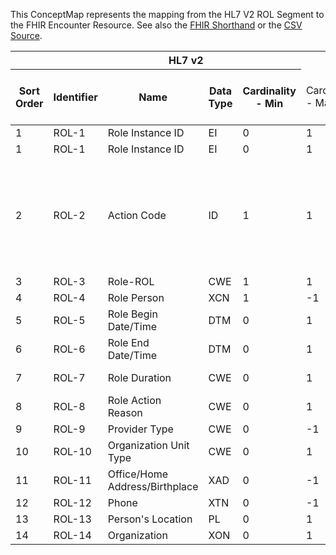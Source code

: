 
This ConceptMap represents the mapping from the HL7 V2 ROL Segment to the FHIR Encounter Resource. See also the <a href='https://github.com/HL7/v2-to-fhir/blob/master/tank/Segment ROL[PractitionerRole] to Encounter.fsh'>FHIR Shorthand</a> or the <a href='https://github.com/HL7/v2-to-fhir/blob/master/mappings/segments/HL7 Segment - FHIR R4_ ROL[Encounter-PractitionerRole] - Sheet1.csv'>CSV Source</a>.
<table class='grid'><thead>
<tr><th colspan='6'>HL7 v2</th><th colspan='3'>Condition (IF True, args)</th><th colspan='7'>HL7 FHIR</th><th rowspan='2'>Comments</th></tr>
<tr><th title='Rows are listed in sequence of how they appear in the v2 standard. The first column, Sort Order, provides a sort order that can re-create the original v2 standard sequence in case one opts to re-sort/filter the rows.'>Sort Order</th><th title='Contains the formal Segment Name and Field Sequence according to the base standard using &quot;-&quot; as the delimiter.'>Identifier</th><th title='The formal name of the field in the most current published version.'>Name</th><th title='The data type of the field in the most current published version if not deprecated, otherwise the data type at the time it was deprecated and removed.'>Data Type</th><th title='The V2 min cardinality expressed numerically.'>Cardinality - Min</th><td style='border-right: 2px' title='The V2 max cardinality expressed numerically.'>Cardinality - Max</td><th title='Condition in an easy to read syntax (Computable ANTLR)'>Computable ANTLR</th><th title='Condition in FHIRPath Notation'>Computable FHIRPath</th><td style='border-right: 2px' title='Condition expressed in narrative form'>Narrative</td><th title='An existing FHIR attribute in the target FHIR version.'>FHIR Attribute</th><th title='A proposed extension. It will be expressed with #ext-...# around the proposed name. '>Extension</th><th title='The FHIR attribute&apos;s data type in the target FHIR version.'>Data Type</th><th title='The FHIR min cardinality expressed numerically.'>Cardinality - Min</th><td style='border-right: 2px' title='The FHIR max cardinality expressed numerically.'>Cardinality - Max</td><th title='The URL to the Data Type Map that is to be used for the attribute in this segment.'>Data Type Mapping</th><th title='The fixed or computed value to assign'>Assignment</th><th title='The URL to the Vocabulary Map that is to be used for the coded element for this attribute.'>Vocabulary Mapping<br/>(IS, ID, CE, CEN, CWE)</th></tr></thead>
<tbody>
<tr><td>1</td><td>ROL-1</td><td>Role Instance ID</td><td>EI</td><td>0</td><td style='border-right: 2px'>1</td><td></td><td></td><td style='border-right: 2px'></td><td><a href='https://hl7.org/fhir/R4/Encounter.Encounter-definitions.html#Encounter.participant.individual.reference'>Encounter.participant.individual.reference</a></td><td></td><td><a href='https://hl7.org/fhir/R4/Encounter.Encounter-definitions.html#Encounter.Identifier'>Encounter.Identifier</a></td><td>0</td><td>-1</td><td><a href='ConceptMap-datatype-ei-to-identifier.html'>EI[Identifier]</a></td><td></td><td></td><td></td></tr>
<tr><td>1</td><td>ROL-1</td><td>Role Instance ID</td><td>EI</td><td>0</td><td style='border-right: 2px'>1</td><td></td><td></td><td style='border-right: 2px'></td><td><a href='https://hl7.org/fhir/R4/Encounter.Encounter-definitions.html#Encounter.participant.individual'>Encounter.participant.individual</a>(<a href='https://hl7.org/fhir/R4/Encounter.Encounter-definitions.html#Encounter.PractitionerRole.identifier'>Encounter.PractitionerRole.identifier</a>)</td><td></td><td></td><td></td><td></td><td></td><td></td><td></td><td></td></tr>
<tr><td>2</td><td>ROL-2</td><td>Action Code</td><td>ID</td><td>1</td><td style='border-right: 2px'>1</td><td></td><td></td><td style='border-right: 2px'>if mapped to a restful service to progress the message.</td><td></td><td></td><td></td><td></td><td></td><td></td><td></td><td></td><td></td></tr>
<tr><td>3</td><td>ROL-3</td><td>Role-ROL</td><td>CWE</td><td>1</td><td style='border-right: 2px'>1</td><td></td><td></td><td style='border-right: 2px'></td><td><a href='https://hl7.org/fhir/R4/Encounter.Encounter-definitions.html#Encounter.participant.type'>Encounter.participant.type</a></td><td></td><td><a href='https://hl7.org/fhir/R4/Encounter.Encounter-definitions.html#Encounter.CodeableConcept'>Encounter.CodeableConcept</a></td><td>0</td><td>-1</td><td><a href='ConceptMap-datatype-cwe-to-codeableconcept.html'>CWE[CodeableConcept]</a></td><td>Role</td><td></td><td></td></tr>
<tr><td>4</td><td>ROL-4</td><td>Role Person</td><td>XCN</td><td>1</td><td style='border-right: 2px'>-1</td><td></td><td></td><td style='border-right: 2px'></td><td><a href='https://hl7.org/fhir/R4/Encounter.Encounter-definitions.html#Encounter.participant.individual'>Encounter.participant.individual</a>(<a href='https://hl7.org/fhir/R4/Encounter.Encounter-definitions.html#Encounter.PractitionerRole.practitioner'>Encounter.PractitionerRole.practitioner</a>)</td><td></td><td><a href='https://hl7.org/fhir/R4/references.html'>Reference</a>(<a href='https://hl7.org/fhir/R4/Encounter.Encounter-definitions.html#Encounter.Practitioner'>Encounter.Practitioner</a>)</td><td></td><td></td><td><a href='ConceptMap-datatype-xcn-to-practitioner.html'>XCN[Practitioner]</a></td><td></td><td></td><td></td></tr>
<tr><td>5</td><td>ROL-5</td><td>Role Begin Date/Time</td><td>DTM</td><td>0</td><td style='border-right: 2px'>1</td><td></td><td></td><td style='border-right: 2px'></td><td><a href='https://hl7.org/fhir/R4/Encounter.Encounter-definitions.html#Encounter.participant.period.start'>Encounter.participant.period.start</a></td><td></td><td><a href='https://hl7.org/fhir/R4/Encounter.Encounter-definitions.html#Encounter.dateTime'>Encounter.dateTime</a></td><td>0</td><td>1</td><td></td><td></td><td></td><td></td></tr>
<tr><td>6</td><td>ROL-6</td><td>Role End Date/Time</td><td>DTM</td><td>0</td><td style='border-right: 2px'>1</td><td></td><td></td><td style='border-right: 2px'></td><td><a href='https://hl7.org/fhir/R4/Encounter.Encounter-definitions.html#Encounter.participant.period.end'>Encounter.participant.period.end</a></td><td></td><td><a href='https://hl7.org/fhir/R4/Encounter.Encounter-definitions.html#Encounter.dateTime'>Encounter.dateTime</a></td><td>0</td><td>1</td><td></td><td></td><td></td><td></td></tr>
<tr><td>7</td><td>ROL-7</td><td>Role Duration</td><td>CWE</td><td>0</td><td style='border-right: 2px'>1</td><td></td><td></td><td style='border-right: 2px'></td><td></td><td>Encounter[PV1].participant[1]..#ext-duration#</td><td><a href='https://hl7.org/fhir/R4/Encounter.Encounter-definitions.html#Encounter.CodeableConcept'>Encounter.CodeableConcept</a></td><td>0</td><td>1</td><td><a href='ConceptMap-datatype-cwe-to-codeableconcept.html'>CWE[CodeableConcept]</a></td><td></td><td></td><td></td></tr>
<tr><td>8</td><td>ROL-8</td><td>Role Action Reason</td><td>CWE</td><td>0</td><td style='border-right: 2px'>1</td><td></td><td></td><td style='border-right: 2px'></td><td></td><td></td><td></td><td></td><td></td><td></td><td></td><td></td><td></td></tr>
<tr><td>9</td><td>ROL-9</td><td>Provider Type</td><td>CWE</td><td>0</td><td style='border-right: 2px'>-1</td><td></td><td></td><td style='border-right: 2px'></td><td></td><td></td><td></td><td></td><td></td><td></td><td></td><td></td><td></td></tr>
<tr><td>10</td><td>ROL-10</td><td>Organization Unit Type</td><td>CWE</td><td>0</td><td style='border-right: 2px'>1</td><td></td><td></td><td style='border-right: 2px'></td><td></td><td></td><td></td><td></td><td></td><td></td><td></td><td></td><td></td></tr>
<tr><td>11</td><td>ROL-11</td><td>Office/Home Address/Birthplace</td><td>XAD</td><td>0</td><td style='border-right: 2px'>-1</td><td></td><td></td><td style='border-right: 2px'></td><td><a href='https://hl7.org/fhir/R4/Encounter.Encounter-definitions.html#Encounter.participant.individual'>Encounter.participant.individual</a>(<a href='https://hl7.org/fhir/R4/Encounter.Encounter-definitions.html#Encounter.PractitionerRole.practioner'>Encounter.PractitionerRole.practioner</a>(<a href='https://hl7.org/fhir/R4/Encounter.Encounter-definitions.html#Encounter.Practitioner.address'>Encounter.Practitioner.address</a>)</td><td></td><td><a href='https://hl7.org/fhir/R4/Encounter.Encounter-definitions.html#Encounter.Address'>Encounter.Address</a></td><td>0</td><td>-1</td><td><a href='ConceptMap-datatype-xad-to-address.html'>XAD[Address]</a></td><td></td><td></td><td></td></tr>
<tr><td>12</td><td>ROL-12</td><td>Phone</td><td>XTN</td><td>0</td><td style='border-right: 2px'>-1</td><td></td><td></td><td style='border-right: 2px'></td><td><a href='https://hl7.org/fhir/R4/Encounter.Encounter-definitions.html#Encounter.participant.individual'>Encounter.participant.individual</a>(<a href='https://hl7.org/fhir/R4/Encounter.Encounter-definitions.html#Encounter.PractitionerRole.telecom'>Encounter.PractitionerRole.telecom</a>)</td><td></td><td><a href='https://hl7.org/fhir/R4/Encounter.Encounter-definitions.html#Encounter.ContactPoint'>Encounter.ContactPoint</a></td><td>0</td><td>-1</td><td><a href='ConceptMap-datatype-xtn-to-contactpoint.html'>XTN[ContactPoint]</a></td><td></td><td></td><td></td></tr>
<tr><td>13</td><td>ROL-13</td><td>Person's Location</td><td>PL</td><td>0</td><td style='border-right: 2px'>1</td><td></td><td></td><td style='border-right: 2px'></td><td><a href='https://hl7.org/fhir/R4/Encounter.Encounter-definitions.html#Encounter.participant.individual'>Encounter.participant.individual</a>(<a href='https://hl7.org/fhir/R4/Encounter.Encounter-definitions.html#Encounter.PractitionerRole.location'>Encounter.PractitionerRole.location</a>(<a href='https://hl7.org/fhir/R4/Encounter.Encounter-definitions.html#Encounter.Location'>Encounter.Location</a>)</td><td></td><td><a href='https://hl7.org/fhir/R4/references.html'>Reference</a>(<a href='https://hl7.org/fhir/R4/Encounter.Encounter-definitions.html#Encounter.Location'>Encounter.Location</a>)</td><td>0</td><td>1</td><td><a href='ConceptMap-datatype-pl-to-location.html'>PL[Location]</a></td><td></td><td></td><td></td></tr>
<tr><td>14</td><td>ROL-14</td><td>Organization</td><td>XON</td><td>0</td><td style='border-right: 2px'>1</td><td></td><td></td><td style='border-right: 2px'></td><td><a href='https://hl7.org/fhir/R4/Encounter.Encounter-definitions.html#Encounter.participant.individual'>Encounter.participant.individual</a>(<a href='https://hl7.org/fhir/R4/Encounter.Encounter-definitions.html#Encounter.PractitionerRole.organziation.'>Encounter.PractitionerRole.organziation.</a>(<a href='https://hl7.org/fhir/R4/Encounter.Encounter-definitions.html#Encounter.Organization'>Encounter.Organization</a>)</td><td></td><td><a href='https://hl7.org/fhir/R4/references.html'>Reference</a>(<a href='https://hl7.org/fhir/R4/Encounter.Encounter-definitions.html#Encounter.Organization'>Encounter.Organization</a>)</td><td>0</td><td>1</td><td><a href='ConceptMap-datatype-xon-to-organization.html'>XON[Organization]</a></td><td></td><td></td><td></td></tr>
</tbody>
</table>

